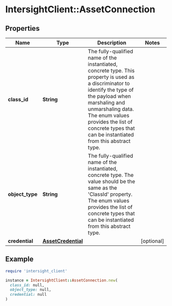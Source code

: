 # IntersightClient::AssetConnection

## Properties

| Name | Type | Description | Notes |
| ---- | ---- | ----------- | ----- |
| **class_id** | **String** | The fully-qualified name of the instantiated, concrete type. This property is used as a discriminator to identify the type of the payload when marshaling and unmarshaling data. The enum values provides the list of concrete types that can be instantiated from this abstract type. |  |
| **object_type** | **String** | The fully-qualified name of the instantiated, concrete type. The value should be the same as the &#39;ClassId&#39; property. The enum values provides the list of concrete types that can be instantiated from this abstract type. |  |
| **credential** | [**AssetCredential**](AssetCredential.md) |  | [optional] |

## Example

```ruby
require 'intersight_client'

instance = IntersightClient::AssetConnection.new(
  class_id: null,
  object_type: null,
  credential: null
)
```

